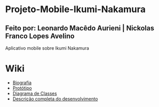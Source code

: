 # Projeto-Mobile-Ikumi-Nakamura
## Feito por: Leonardo Macêdo Aurieni | Nickolas Franco Lopes Avelino
Aplicativo mobile sobre Ikumi Nakamura


# Wiki
- <a href="https://github.com/Leo-Macedo/Projeto-Mobile-Ikumi-Nakamura/wiki/Biografia"> Biografia </a>
- <a href="https://github.com/Leo-Macedo/Projeto-Mobile-Ikumi-Nakamura/wiki/Prot%C3%B3tipo"> Protótipo </a>
- <a href="https://github.com/Leo-Macedo/Projeto-Mobile-Ikumi-Nakamura/wiki/Diagrama-de-Classes"> Diagrama de Classes </a>
- <a href="https://github.com/Leo-Macedo/Projeto-Mobile-Ikumi-Nakamura/wiki/Descri%C3%A7%C3%A3o-completa-do-desenvolvimento"> Descrição completa do desenvolvimento </a>
